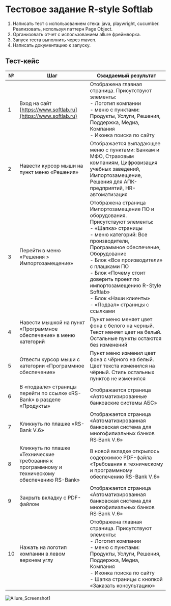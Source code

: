 # Тестовое задание R-style Softlab

1. Написать тест с использованием стека: java, playwright, cucumber. Реализовать, используя паттерн Page Object. 
2. Организовать отчет с использованием allure фреймворка. 
3. Запуск теста выполнить через maven. 
4. Написать документацию к запуску.

## Тест-кейс


| №  | Шаг                                                                 | Ожидаемый результат                                                                                                                                                                                                                                                                                                          |
|----|---------------------------------------------------------------------|-----------------------------------------------------------------------------------------------------------------------------------------------------------------------------------------------------------------------------------------------------------------------------------------------------------------------------|
| 1  | Вход на сайт [https://www.softlab.ru](https://www.softlab.ru)        | Отображена главная страница. Присутствуют элементы: <br> - Логотип компании <br> - меню с пунктами: Продукты, Услуги, Решения, Поддержка, Медиа, Компания <br> - Иконка поиска по сайту                                                                                                                                    |
| 2  | Навести курсор мыши на пункт меню «Решения»                         | Отображается выпадающее меню с пунктами: Банкам и МФО, Страховым компаниям, Цифровизация учебных заведений, Импортозамещение, Решения для АПК-предприятий, HR-автоматизация                                                                                                                                                |
| 3  | Перейти в меню «Решения > Импортозамещение»                         | Отображена страница Импортозамещение ПО и оборудования. Присутствуют элементы: <br> - «Шапка» страницы <br> - меню категорий: Все производители, Программное обеспечение, Оборудование <br> - Блок «Все производители» с плашками ПО <br> - Блок «Почему стоит доверить проект по импортозамещению R-Style Softlab» <br> - Блок «Наши клиенты» <br> - «Подвал» страницы с ссылками |
| 4  | Навести мышкой на пункт «Программное обеспечение» в меню категорий  | Пункт меню меняет цвет фона с белого на черный. Текст меняет цвет на белый. Остальные пункты остаются без изменений                                                                                                                                                                                                         |
| 5  | Отвести курсор мыши с категории «Программное обеспечение»           | Пункт меню изменил цвет фона с чёрного на белый. Цвет текста изменился на чёрный. Стиль остальных пунктов не изменился                                                                                                                                                                                                      |
| 6  | В «подвале» страницы перейти по ссылке «RS-Bank» в разделе «Продукты»| Отображается страница «Автоматизированные банковские системы АБС»                                                                                                                                                                                                                                                           |
| 7  | Кликнуть по плашке «RS-Bank V.6»                                    | Отображается страница «Автоматизированная банковская система для многофилиальных банков RS‑Bank V.6»                                                                                                                                                                                                                        |
| 8  | Кликнуть по плашке «Технические требования к программному и техническому обеспечению RS-Bank» | В новой вкладке открылось содержимое PDF-файла «Требования к техническому и программному обеспечению RS-Bank V.6»                                                                                                                                                                                |
| 9  | Закрыть вкладку с PDF-файлом                                        | Отображается страница «Автоматизированная банковская система для многофилиальных банков RS‑Bank V.6»                                                                                                                                                                                                                        |
| 10 | Нажать на логотип компании в левом верхнем углу                     | Отображена главная страница. Присутствуют элементы: <br> - Логотип компании <br> - меню с пунктами: Продукты, Услуги, Решения, Поддержка, Медиа, Компания <br> - Иконка поиска по сайту <br> - Шапка страницы с кнопкой «Заказать консультацию»                                                                              |


![Allure_Screenshot1]([https://github.com/Cloud146/SDET-UnitT-Functional-Testing-Test-Design/blob/TaskT3-TestPlan/Task_T4/Task4Pic.png](https://github.com/Cloud146/TestTask_R-style_Softlab/blob/master/AllureScreen0.PNG) "Allure_Screenshot1")
